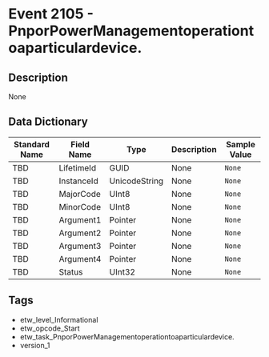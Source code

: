 # Event 2105 - PnporPowerManagementoperationtoaparticulardevice.

## Description
None

## Data Dictionary
|Standard Name|Field Name|Type|Description|Sample Value|
|---|---|---|---|---|
|TBD|LifetimeId|GUID|None|`None`|
|TBD|InstanceId|UnicodeString|None|`None`|
|TBD|MajorCode|UInt8|None|`None`|
|TBD|MinorCode|UInt8|None|`None`|
|TBD|Argument1|Pointer|None|`None`|
|TBD|Argument2|Pointer|None|`None`|
|TBD|Argument3|Pointer|None|`None`|
|TBD|Argument4|Pointer|None|`None`|
|TBD|Status|UInt32|None|`None`|

## Tags
* etw_level_Informational
* etw_opcode_Start
* etw_task_PnporPowerManagementoperationtoaparticulardevice.
* version_1